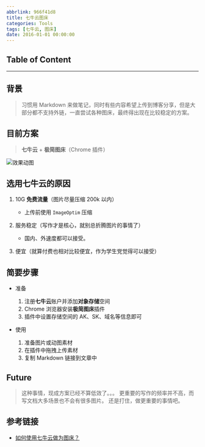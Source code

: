 ```yaml
---
abbrlink: 966f41d8
title: 七牛云图床
categories: Tools
tags: [七牛云, 图床]
date: 2016-01-01 00:00:00
---
```


## Table of Content
<!-- toc -->

---

## 背景

> 习惯用 Markdown 来做笔记，同时有些内容希望上传到博客分享，但是大部分都不支持外链，一直尝试各种图床，最终得出现在比较稳定的方案。

## 目前方案

> **七牛云** + **极简图床**（Chrome 插件）

![效果动图](http://upload-images.jianshu.io/upload_images/80247-75dc6f1261f0ae9c.jpg?imageMogr2/auto-orient/strip)

## 选用七牛云的原因

1. 10G **免费流量**（图片尽量压缩 200k 以内）
    - 上传前使用 `ImageOptim` 压缩

2. 服务稳定（写作才是核心，就别总折腾图片的事情了）
    - 国内、外速度都可以接受。

3. 便宜（就算付费也相对比较便宜，作为学生党觉得可以接受）

## 简要步骤

- 准备
    1. 注册**七牛云**账户并添加**对象存储**空间
    2. Chrome 浏览器安装**极简图床**插件
    3. 插件中设置存储空间的 AK、SK、域名等信息即可

- 使用
    1. 准备图片或动图素材
    2. 在插件中拖拽上传素材
    3. 复制 Markdown 链接到文章中

## Future

> 这种事情，现成方案已经不算低效了。。。
> 更重要的写作的频率并不高，而写文档大多场景也不会有很多图片。
> 还是打住，做更重要的事情吧。

## 参考链接

- [如何使用七牛云做为图床？](http://cnfeat.com/blog/2015/11/30/cli-qiniu/)
